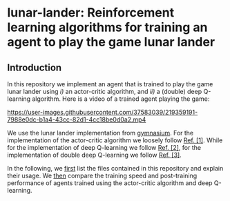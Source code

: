 # lunar-lander: Reinforcement learning algorithms for training an agent to play the game lunar lander

## Introduction

In this repository we implement an agent that is trained to play the game lunar lander using <i>i)</i> an actor-critic algorithm, and <i>ii)</i> a (double) deep Q-learning algorithm. Here is a video of a trained agent playing the game:

https://user-images.githubusercontent.com/37583039/219359191-7988e0dc-b1a4-43cc-82d1-4cc18be0d0a2.mp4

We use the lunar lander implementation from [gymnasium](https://gymnasium.farama.org). For the implementation of the actor-critic algorithm we loosely follow <a href="#ref_1">Ref. [1]</a>. While for the implementation of deep Q-learning we follow <a href="#ref_2">Ref. [2]</a>, for the implementation of double deep Q-learning we follow <a href="#ref_3">Ref. [3]</a>.

In the following, we [first](#files-and-usage) list the files contained in this repository and explain their usage. We [then](#comparison-actor-critic-algorithm-vs-deep-q-learning) compare the training speed and post-training performance of agents trained using the actor-critic algorithm and deep Q-learning.